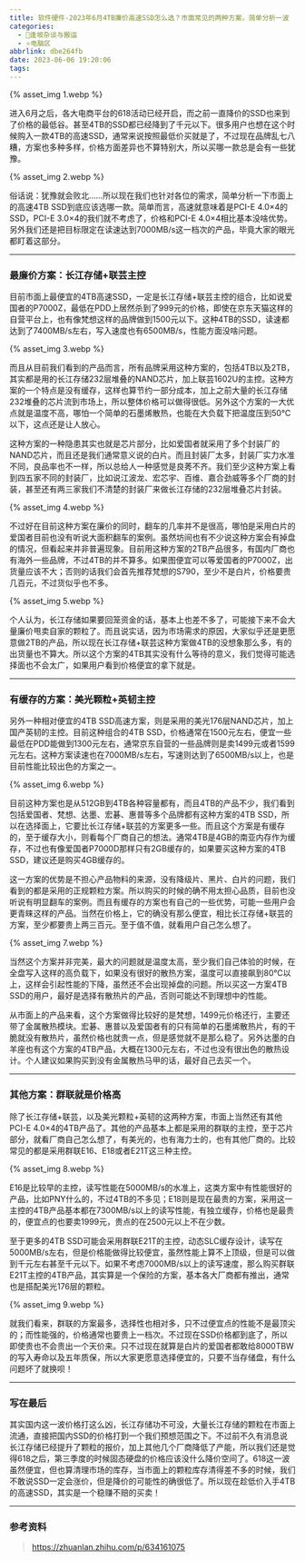 ```yaml
---
title: 软件硬件-2023年6月4TB廉价高速SSD怎么选？市面常见的两种方案，简单分析一波
categories:
  - 🌙逢坂杂谈与搬运
  - ⭐电脑区
abbrlink: dbe264fb
date: 2023-06-06 19:20:06
tags:
---
```


{% asset_img 1.webp %}

进入6月之后，各大电商平台的618活动已经开启，而之前一直降价的SSD也来到了价格的最低谷。甚至4TB的SSD都已经降到了千元以下。很多用户也想在这个时候购入一款4TB的高速SSD，通常来说按照最低价买就是了，不过现在品牌乱七八糟，方案也多种多样，价格方面差异也不算特别大，所以买哪一款总是会有一些犹豫。

<!--more-->

{% asset_img 2.webp %}

俗话说：犹豫就会败北……所以现在我们也针对各位的需求，简单分析一下市面上的高速4TB SSD到底应该选哪一款。简单而言，高速就意味着是PCI-E 4.0×4的SSD，PCI-E 3.0×4的我们就不考虑了，价格和PCI-E 4.0×4相比基本没啥优势。另外我们还是把目标限定在读速达到7000MB/s这一档次的产品，毕竟大家的眼光都盯着这部分。

***

### 最廉价方案：长江存储+联芸主控

目前市面上最便宜的4TB高速SSD，一定是长江存储+联芸主控的组合，比如说爱国者的P7000Z，最低在PDD上居然杀到了999元的价格，即使在京东天猫这样的自营平台上，也有像梵想这样的品牌做到1500元以下。这种4TB的SSD，读速都达到了7400MB/s左右，写入速度也有6500MB/s，性能方面没啥问题。

{% asset_img 3.webp %}

而且从目前我们看到的产品而言，所有品牌采用这种方案的，包括4TB以及2TB，其实都是用的长江存储232层堆叠的NAND芯片，加上联芸1602U的主控。这种方案的一个特点是没有缓存，这样也算节约一部分成本，加上之前大量的长江存储232堆叠的芯片流到市场上，所以整体价格可以做得很低。另外这个方案的一大优点就是温度不高，哪怕一个简单的石墨烯散热，也能在大负载下把温度压到50℃以下，这点还是让人放心。

这种方案的一种隐患其实也就是芯片部分，比如爱国者就采用了多个封装厂的NAND芯片，而且还是我们通常意义说的白片。而且封装厂太多，封装厂实力水准不同，良品率也不一样，所以总给人一种感觉是良莠不齐。我们至少这种方案上看到四五家不同的封装厂，比如说江波龙、宏芯宇、百维、嘉合劲威等多个厂商的封装，甚至还有两三家我们不清楚的封装厂来做长江存储的232层堆叠芯片封装。

{% asset_img 4.webp %}

不过好在目前这种方案在廉价的同时，翻车的几率并不是很高，哪怕是采用白片的爱国者目前也没有听说大面积翻车的案例。虽然坊间也有不少说这种方案会有掉盘的情况，但看起来并非普遍现象。目前用这种方案的2TB产品很多，有国内厂商也有海外一些品牌，不过4TB的并不算多。如果图便宜可以等爱国者的P7000Z，出货量应该不大；否则的话我们会首先推荐梵想的S790，至少不是白片，价格要贵几百元，不过货似乎也不多。

{% asset_img 5.webp %}

个人认为，长江存储如果要回笼资金的话，基本上也差不多了，可能接下来不会大量廉价甩卖自家的颗粒了。而且说实话，因为市场需求的原因，大家似乎还是更愿意做2TB的产品，所以现在长江存储+联芸这种方案做4TB的没想象那么多，有的出货量也不算大。所以这个方案的4TB其实没有什么等待的意义，我们觉得可能选择面也不会太广，如果用户看到价格便宜的拿下就是。

***

### 有缓存的方案：美光颗粒+英韧主控

另外一种相对便宜的4TB SSD高速方案，则是采用的美光176层NAND芯片，加上国产英韧的主控。目前这种组合的4TB SSD，价格通常在1500元左右，便宜一些最低在PDD能做到1300元左右，通常京东自营的一些品牌则是卖1499元或者1599元左右。这种方案读速也在7000MB/s左右，写速则达到了6500MB/s以上，也是目前性能比较出色的方案之一。

{% asset_img 6.webp %}

目前这种方案也是从512GB到4TB各种容量都有，而且4TB的产品不少，我们看到包括爱国者、梵想、达墨、宏碁、惠普等多个品牌都有这种方案的4TB SSD，所以在选择面上，它要比长江存储+联芸的方案更多一些。而且这个方案是有缓存的，至于缓存大小，则看每个厂商自己的想法。通常4TB是4GB的南亚内存作为缓存，不过也有像爱国者P7000D那样只有2GB缓存的，如果要买这种方案的4TB SSD，建议还是购买4GB缓存的。

这一方案的优势是不担心产品物料的来源，没有降级片、黑片、白片的问题，我们看到的都是采用的正规颗粒方案。所以购买的时候的确不用太担心品质，目前也没听说有明显翻车的案例。而且有缓存的方案也有自己的一些优势，可能一些用户会更青睐这样的产品。当然在价格上，它的确没有那么便宜，相比长江存储+联芸的方案，至少都要贵上两三百元。至于值不值，就看用户自己怎么想了。

{% asset_img 7.webp %}

当然这个方案并非完美，最大的问题就是温度太高，至少我们自己体验的时候，在全盘写入这样的高负载下，如果没有很好的散热方案，温度可以直接飙到80℃以上，这样会引起性能的下降，虽然还不会出现掉盘的问题。所以买这一方案4TB SSD的用户，最好是选择有散热片的产品，否则可能达不到理想中的性能。

从市面上的产品来看，这个方案做得比较好的是梵想，1499元价格还行，主要还带了金属散热模块。宏碁、惠普以及爱国者有的只有简单的石墨烯散热片，有的干脆就没有散热片，虽然价格也就贵一点，但是感觉就不是那么稳了。另外达墨的白羊座也有这个方案的4TB产品，大概在1300元左右，不过也没有很出色的散热设计。个人建议如果购买到没有金属散热马甲的话，最好自己去买一个。

***

### 其他方案：群联就是价格高

除了长江存储+联芸，以及美光颗粒+英韧的这两种方案，市面上当然还有其他PCI-E 4.0×4的4TB产品了。其他的产品基本上都是采用的群联的主控，至于芯片部分，就看厂商自己怎么想了，有美光的，也有海力士的，也有其他厂商的。比较常见的都是采用群联E16、E18或者E21T这三种主控。

{% asset_img 8.webp %}

E16是比较早的主控，读写性能在5000MB/s的水准上，这类方案中有性能很好的产品，比如PNY什么的，不过4TB的不多见；E18则是现在最贵的方案，采用这一主控的4TB产品基本都在7300MB/s以上的读写性能，有独立缓存，价格也是最贵的，便宜点的也要卖1999元，贵点的在2500元以上不在少数。

至于更多的4TB SSD可能会采用群联E21T的主控，动态SLC缓存设计，读写在5000MB/s左右，但是价格能做得比较便宜，虽然性能上算不上顶级，但是可以做到千元左右甚至千元以下。如果不考虑7000MB/s以上的读写速度，那么购买群联E21T主控的4TB产品，其实算是一个保险的方案，基本各大厂商都有推出，通常也是搭配美光176层的颗粒。

{% asset_img 9.webp %}

就我们看来，群联的方案最多，选择性也相对多，只不过便宜点的性能不是最顶尖的；而性能强的，价格通常也要贵上一档次。不过现在SSD价格都到底了，所以即使贵也不会贵出一个天价来。只不过现在就算是白片的爱国者都敢给8000TBW的写入寿命以及五年质保，所以大家更愿意选择便宜的，只要不当存储盘，有什么问题坏了就换呗！

***

### 写在最后

其实国内这一波价格打这么凶，长江存储功不可没，大量长江存储的颗粒在市面上流通，直接把国内SSD的价格打到一个我们预想范围之下。不过前不久有消息说长江存储已经提升了颗粒的报价，加上其他几个厂商降低了产能，所以我们还是觉得618之后，第三季度的时候固态硬盘的价格应该没什么降价空间了。618这一波虽然便宜，但也算清理市场的库存，当市面上的颗粒库存清得差不多的时候，我们不敢说SSD一定会涨价，但是降价的可能性的确很低了。所以现在趁低价入手4TB的高速SSD，其实是一个稳赚不赔的买卖！

***

### 参考资料

> <https://zhuanlan.zhihu.com/p/634161075>
